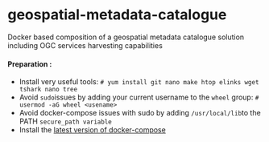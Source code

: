 # geospatial-metadata-catalogue
Docker based composition of a geospatial metadata catalogue solution including OGC services harvesting capabilities

#### Preparation :
* Install very useful tools: `# yum install git nano make htop elinks wget tshark nano tree`
* Avoid `sudo`issues by adding your current username to the `wheel` group: `# usermod -aG wheel <usename>`
* Avoid docker-compose issues with sudo by adding `/usr/local/lib`to the PATH `secure_path variable`
* Install the [latest version of docker-compose](https://docs.docker.com/compose/install/)

